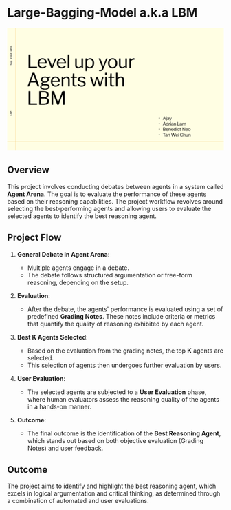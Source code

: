 # Large-Bagging-Model a.k.a LBM

![Landing](assets/landing.png)

## Overview

This project involves conducting debates between agents in a system called **Agent Arena**. The goal is to evaluate the performance of these agents based on their reasoning capabilities. The project workflow revolves around selecting the best-performing agents and allowing users to evaluate the selected agents to identify the best reasoning agent.

## Project Flow

1. **General Debate in Agent Arena**:
   - Multiple agents engage in a debate.
   - The debate follows structured argumentation or free-form reasoning, depending on the setup.

2. **Evaluation**:
   - After the debate, the agents' performance is evaluated using a set of predefined **Grading Notes**. These notes include criteria or metrics that quantify the quality of reasoning exhibited by each agent.

3. **Best K Agents Selected**:
   - Based on the evaluation from the grading notes, the top **K** agents are selected.
   - This selection of agents then undergoes further evaluation by users.

4. **User Evaluation**:
   - The selected agents are subjected to a **User Evaluation** phase, where human evaluators assess the reasoning quality of the agents in a hands-on manner.

5. **Outcome**:
   - The final outcome is the identification of the **Best Reasoning Agent**, which stands out based on both objective evaluation (Grading Notes) and user feedback.

## Outcome
The project aims to identify and highlight the best reasoning agent, which excels in logical argumentation and critical thinking, as determined through a combination of automated and user evaluations.
